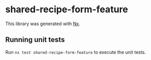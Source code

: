 # shared-recipe-form-feature

This library was generated with [Nx](https://nx.dev).

## Running unit tests

Run `nx test shared-recipe-form-feature` to execute the unit tests.
